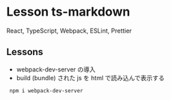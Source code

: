 # Lesson ts-markdown

React, TypeScript, Webpack, ESLint, Prettier

## Lessons

- webpack-dev-server の導入
- build (bundle) された js を html で読み込んで表示する

```bash
 npm i webpack-dev-server
```
